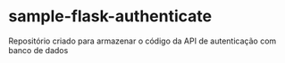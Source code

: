 # sample-flask-authenticate

Repositório criado para armazenar o código da API de autenticação com banco de dados